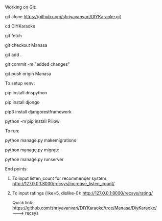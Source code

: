 Working on Git:


git clone https://github.com/shriyavanvari/DIYKaraoke.git  

cd DIYKaraoke

git fetch

git checkout Manasa

git add .

git commit -m "added changes"

git push origin Manasa 




To setup venv:

pip install dnspython  

pip install djongo 

pip3 install djangorestframework

python -m pip install Pillow




To run:

python manage.py makemigrations

python manage.py migrate

python manage.py runserver





End points:

1) To input listen_count for recommender system: http://127.0.0.1:8000/recsys/increase_listen_count/

2) To input ratings (like=5, dislike-0): http://127.0.0.1:8000/recsys/rating/


	Quick link: https://github.com/shriyavanvari/DIYKaraoke/tree/Manasa/DiyKaraoke/ ---> recsys